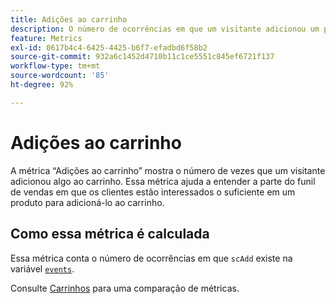 ```yaml
---
title: Adições ao carrinho
description: O número de ocorrências em que um visitante adicionou um produto ao carrinho.
feature: Metrics
exl-id: 0617b4c4-6425-4425-b6f7-efadbd6f58b2
source-git-commit: 932a6c1452d4710b11c1ce5551c845ef6721f137
workflow-type: tm+mt
source-wordcount: '85'
ht-degree: 92%

---
```


# Adições ao carrinho

A métrica “Adições ao carrinho” mostra o número de vezes que um visitante adicionou algo ao carrinho. Essa métrica ajuda a entender a parte do funil de vendas em que os clientes estão interessados o suficiente em um produto para adicioná-lo ao carrinho.

## Como essa métrica é calculada

Essa métrica conta o número de ocorrências em que `scAdd` existe na variável [`events`](/help/implement/vars/page-vars/events/events-overview.md).

Consulte [Carrinhos](carts.md) para uma comparação de métricas.
